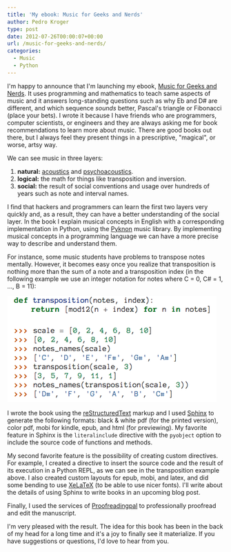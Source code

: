```yaml
---
title: 'My ebook: Music for Geeks and Nerds'
author: Pedro Kroger
type: post
date: 2012-07-26T00:00:07+00:00
url: /music-for-geeks-and-nerds/
categories:
  - Music
  - Python
---
```


I'm happy to announce that I'm launching my ebook, [Music for Geeks and
Nerds][1]. It uses programming and mathematics to teach same aspects of music
and it answers long-standing questions such as why Eb and D# are different, and
which sequence _sounds_ better, Pascal's triangle or Fibonacci (place your
bets). I wrote it because I have friends who are programmers, computer
scientists, or engineers and they are always asking me for book recommendations
to learn more about music. There are good books out there, but I always feel
they present things in a prescriptive, "magical", or worse, artsy way.

<!--more-->

We can see music in three layers:

  1. **natural:** [acoustics][2] and [psychoacoustics][3].
  2. **logical:** the math for things like transposition and inversion.
  3. **social:** the result of social conventions and usage over hundreds of years such as note and interval names.

I find that hackers and programmers can learn the first two layers very quickly and, as a
result, they can have a better understanding of the social layer. In the book I explain
musical concepts in English with a corresponding implementation in Python, using the
[Pyknon][4] music library. By implementing musical concepts in a programming language we
can have a more precise way to describe and understand them.

For instance, some music students have problems to transpose notes mentally. However, it
becomes easy once you realize that transposition is nothing more than the sum of a note
and a transposition index (in the following example we use an integer notation for notes
where C = 0, C# = 1, &#8230;, B = 11):

![](/img/2012-07/transposition.png)

I wrote the book using the [reStructuredText][6] markup and I used [Sphinx][7] to
generate the following formats: black & white pdf (for the printed version), color pdf,
mobi for kindle, epub, and html (for previewing). My favorite feature in Sphinx is the
`literalinclude` directive with the `pyobject` option to include the source code of
functions and methods.

My second favorite feature is the possibility of creating custom directives. For example,
I created a directive to insert the source code and the result of its execution in a
Python REPL, as we can see in the transposition example above. I also created custom
layouts for epub, mobi, and latex, and did some bending to use [XeLaTeX][8] (to be able
to use nicer fonts). I'll write about the details of using Sphinx to write books in an
upcoming blog post.

Finally, I used the services of [Proofreadingpal][9] to professionally proofread and edit the manuscript.

I'm very pleased with the result. The idea for this book has been in the back of my head for a long time and it's a joy to finally see it materialize. If you have suggestions or questions, I'd love to hear from you.

 [1]: /mfgan/
 [2]: http://en.wikipedia.org/wiki/Acoustics
 [3]: http://en.wikipedia.org/wiki/Psychoacoustics
 [4]: https://github.com/kroger/pyknon
 [6]: http://docutils.sourceforge.net/rst.html
 [7]: http://sphinx.pocoo.org
 [8]: http://en.wikipedia.org/wiki/XeTeX
 [9]: http://proofreadingpal.com
